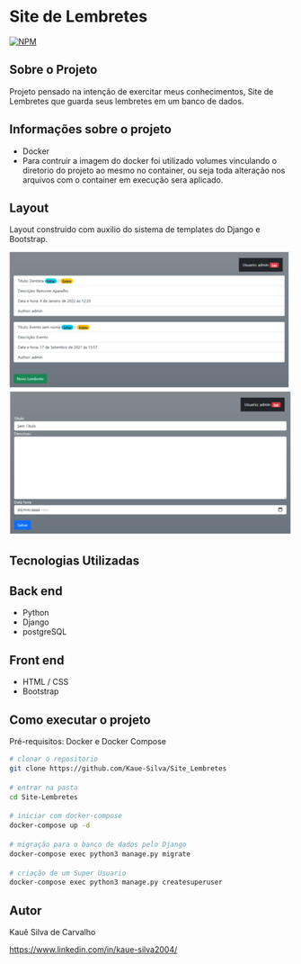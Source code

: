 # Site de Lembretes
[![NPM](https://img.shields.io/apm/l/react)](https://github.com/Kaue-Silva/Site-Lembretes/blob/main/LICENSE)

## Sobre o Projeto

Projeto pensado na intenção de exercitar meus conhecimentos,
Site de Lembretes que guarda seus lembretes em um banco de dados.

## Informações sobre o projeto
- Docker
- Para contruir a imagem do docker foi utilizado volumes 
vinculando o diretorio do projeto ao mesmo no container,
ou seja toda alteração nos arquivos com o container em execução sera aplicado.

## Layout

Layout construido com auxilio do sistema de templates do Django e Bootstrap.

![lembretes listagens](https://github.com/Kaue-Silva/Site_Lembretes/blob/main/assets/Tela%20inicial.PNG)
![lembretes adição](https://github.com/Kaue-Silva/Site_Lembretes/blob/main/assets/Tela%20de%20adi%C3%A7%C3%A3o%20de%20lembretes.PNG)

## Tecnologias Utilizadas
## Back end
- Python
- Django
- postgreSQL

## Front end
- HTML / CSS
- Bootstrap

## Como executar o projeto
Pré-requisitos: Docker e Docker Compose
``` bash
# clonar o repositorio
git clone https://github.com/Kaue-Silva/Site_Lembretes

# entrar na pasta
cd Site-Lembretes

# iniciar com docker-compose
docker-compose up -d

# migração para o banco de dados pelo Django
docker-compose exec python3 manage.py migrate

# criação de um Super Usuario
docker-compose exec python3 manage.py createsuperuser
```

## Autor
Kauê Silva de Carvalho

https://www.linkedin.com/in/kaue-silva2004/
